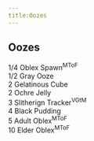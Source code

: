 ```yaml
---
title:Oozes
---
```


## Oozes

1/4 Oblex Spawn<sup>MToF</sup>  
1/2 Gray Ooze  
2 Gelatinous Cube  
2 Ochre Jelly  
3 Slitherign Tracker<sup>VGtM</sup>  
4 Black Pudding  
5 Adult Oblex<sup>MToF</sup>  
10 Elder Oblex<sup>MToF</sup>  
